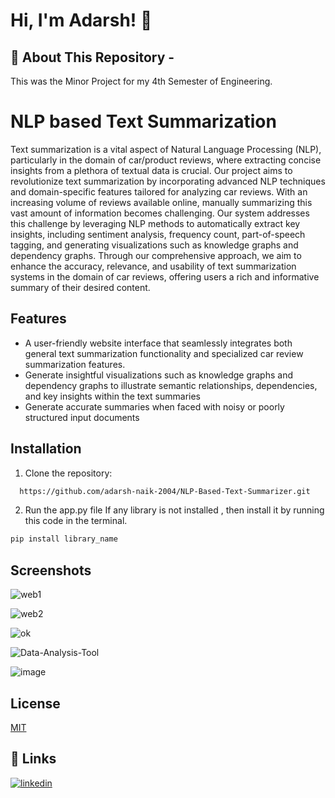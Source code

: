 
# Hi, I'm Adarsh! 👋


## 🚀 About This Repository - 
This was the Minor Project for my 4th Semester of Engineering.
# NLP based Text Summarization

Text summarization is a vital aspect of Natural Language Processing (NLP), particularly in the domain of car/product reviews, where extracting concise insights from a plethora of textual data is crucial. Our project aims to revolutionize text summarization by incorporating advanced NLP techniques and domain-specific features tailored for analyzing car reviews. With an increasing volume of reviews available online, manually summarizing this vast amount of information becomes challenging. Our system addresses this challenge by leveraging NLP methods to automatically extract key insights, including sentiment analysis, frequency count, part-of-speech tagging, and generating visualizations such as knowledge graphs and dependency graphs. Through our comprehensive approach, we aim to enhance the accuracy, relevance, and usability of text summarization systems in the domain of car reviews, offering users a rich and informative summary of their desired content.


## Features

- A user-friendly website interface that seamlessly integrates both general text summarization functionality and specialized car review summarization features.
- Generate insightful visualizations such as knowledge graphs and dependency graphs to illustrate semantic relationships, dependencies, and key insights within the text summaries
- Generate accurate summaries when faced with noisy or poorly structured input documents


## Installation

1. Clone the repository:

```bash
  https://github.com/adarsh-naik-2004/NLP-Based-Text-Summarizer.git
```

2. Run the app.py file
If any library is not installed , then install it by running this code in the terminal.
```bash
pip install library_name
```
## Screenshots

![web1](https://github.com/adarsh-naik-2004/NLP-Based-Text-Summarizer/assets/130145440/9f3407f8-3a4e-4746-94b1-b6a27471a907)


![web2](https://github.com/adarsh-naik-2004/NLP-Based-Text-Summarizer/assets/130145440/4d70140c-1f0c-4677-a14b-36c4c4a24cf4)


![ok](https://github.com/adarsh-naik-2004/NLP-Based-Text-Summarizer/assets/130145440/d3ea3136-8fa3-4bc0-a07a-8eb6355bd54e)


![Data-Analysis-Tool](https://github.com/adarsh-naik-2004/NLP-Based-Text-Summarizer/assets/130145440/21e5140f-2ffe-4b7b-959a-cc7bee95380a)


![image](https://github.com/adarsh-naik-2004/NLP-Based-Text-Summarizer/assets/130145440/a7df0f82-4e99-4a9b-99b5-82a0e1f6e788)


## License

[MIT](https://github.com/adarsh-naik-2004/NLP-Based-Text-Summarizer/blob/main/LICENSE)


## 🔗 Links
[![linkedin](https://img.shields.io/badge/linkedin-0A66C2?style=for-the-badge&logo=linkedin&logoColor=white)](https://www.linkedin.com/in/adarsh-manjunath-naik-a2004m/)

